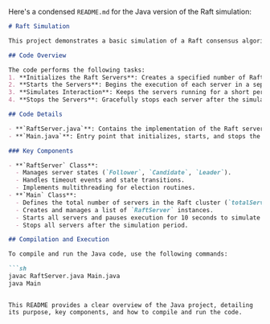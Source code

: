Here's a condensed `README.md` for the Java version of the Raft simulation:

```markdown
# Raft Simulation

This project demonstrates a basic simulation of a Raft consensus algorithm cluster in Java. The code initializes a cluster of Raft servers, starts them, and allows them to interact for a specified duration before stopping them.

## Code Overview

The code performs the following tasks:
1. **Initializes the Raft Servers**: Creates a specified number of Raft servers and stores them in a list.
2. **Starts the Servers**: Begins the execution of each server in a separate thread.
3. **Simulates Interaction**: Keeps the servers running for a short period to allow interaction.
4. **Stops the Servers**: Gracefully stops each server after the simulation period.

## Code Details

- **`RaftServer.java`**: Contains the implementation of the Raft server, including state management, election routines, and thread handling.
- **`Main.java`**: Entry point that initializes, starts, and stops the Raft servers.

### Key Components

- **`RaftServer` Class**:
  - Manages server states (`Follower`, `Candidate`, `Leader`).
  - Handles timeout events and state transitions.
  - Implements multithreading for election routines.
- **`Main` Class**:
  - Defines the total number of servers in the Raft cluster (`totalServers`).
  - Creates and manages a list of `RaftServer` instances.
  - Starts all servers and pauses execution for 10 seconds to simulate server interactions.
  - Stops all servers after the simulation period.

## Compilation and Execution

To compile and run the Java code, use the following commands:

```sh
javac RaftServer.java Main.java
java Main
```
```

This README provides a clear overview of the Java project, detailing its purpose, key components, and how to compile and run the code.